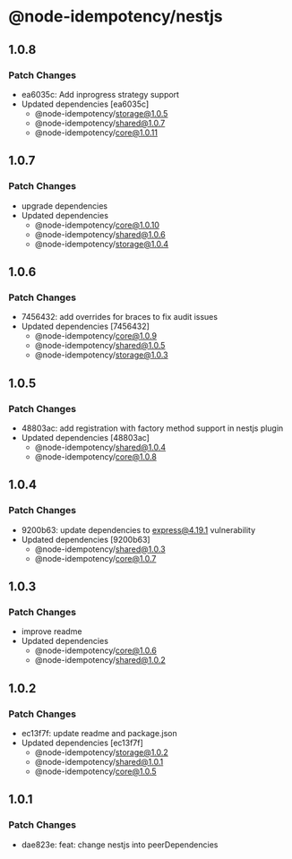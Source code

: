 # @node-idempotency/nestjs

## 1.0.8

### Patch Changes

- ea6035c: Add inprogress strategy support
- Updated dependencies [ea6035c]
  - @node-idempotency/storage@1.0.5
  - @node-idempotency/shared@1.0.7
  - @node-idempotency/core@1.0.11

## 1.0.7

### Patch Changes

- upgrade dependencies
- Updated dependencies
  - @node-idempotency/core@1.0.10
  - @node-idempotency/shared@1.0.6
  - @node-idempotency/storage@1.0.4

## 1.0.6

### Patch Changes

- 7456432: add overrides for braces to fix audit issues
- Updated dependencies [7456432]
  - @node-idempotency/core@1.0.9
  - @node-idempotency/shared@1.0.5
  - @node-idempotency/storage@1.0.3

## 1.0.5

### Patch Changes

- 48803ac: add registration with factory method support in nestjs plugin
- Updated dependencies [48803ac]
  - @node-idempotency/shared@1.0.4
  - @node-idempotency/core@1.0.8

## 1.0.4

### Patch Changes

- 9200b63: update dependencies to express@4.19.1 vulnerability
- Updated dependencies [9200b63]
  - @node-idempotency/shared@1.0.3
  - @node-idempotency/core@1.0.7

## 1.0.3

### Patch Changes

- improve readme
- Updated dependencies
  - @node-idempotency/core@1.0.6
  - @node-idempotency/shared@1.0.2

## 1.0.2

### Patch Changes

- ec13f7f: update readme and package.json
- Updated dependencies [ec13f7f]
  - @node-idempotency/storage@1.0.2
  - @node-idempotency/shared@1.0.1
  - @node-idempotency/core@1.0.5

## 1.0.1

### Patch Changes

- dae823e: feat: change nestjs into peerDependencies

